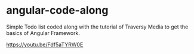 # angular-code-along

Simple Todo list coded along with the tutorial of Traversy Media to get the basics of Angular Framework.

https://youtu.be/Fdf5aTYRW0E
